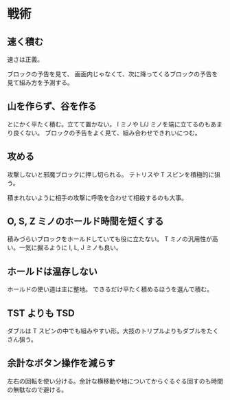 # 戦術

## 速く積む

速さは正義。

ブロックの予告を見て、
画面内じゃなくて、次に降ってくるブロックの予告を見て組み方を予測する。

## 山を作らず、谷を作る

とにかく平たく積む。立てて置かない。
I ミノや L/J ミノを端に立てるのもあまり良くない。
ブロックの予告をよく見て、組み合わせできれいにつむ。

## 攻める

攻撃しないと邪魔ブロックに押し切られる。
テトリスや T スピンを積極的に狙う。

積まれないように相手の攻撃に呼吸を合わせて相殺するのも大事。

## O, S, Z ミノのホールド時間を短くする

積みづらいブロックをホールドしていても役に立たない。
T ミノの汎用性が高い。一気に掘るように I, L, J ミノも良い。

## ホールドは温存しない

ホールドの使い道は主に整地。
できるだけ平たく積めるほうを選んで積む。

## TST よりも TSD

ダブルは T スピンの中でも組みやすい形。大技のトリプルよりもダブルをたくさん狙う。

## 余計なボタン操作を減らす

左右の回転を使い分ける。余計な横移動や地についてからぐるぐる回すのも時間の無駄なので避ける。
